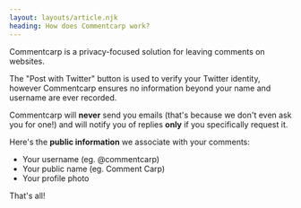 ```yaml
---
layout: layouts/article.njk
heading: How does Commentcarp work?
---
```


Commentcarp is a privacy-focused solution for leaving comments on websites.

The "Post with Twitter" button is used to verify your Twitter identity, however Commentcarp ensures no information beyond your name and username are ever recorded.

Commentcarp will **never** send you emails (that's because we don't even ask you for one!) and will notify you of replies **only** if you specifically request it.

Here's the **public information** we associate with your comments:

- Your username (eg. @commentcarp)
- Your public name (eg. Comment Carp)
- Your profile photo

That's all!
